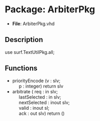 # Package: ArbiterPkg

- **File**: ArbiterPkg.vhd
## Description

use surf.TextUtilPkg.all;

## Functions
- priorityEncode <font id="function_arguments">(v : slv;<br><span style="padding-left:20px"> p : integer) </font> <font id="function_return">return slv </font>
- arbitrate <font id="function_arguments">( req          : in    slv;<br><span style="padding-left:20px"> lastSelected : in    slv;<br><span style="padding-left:20px"> nextSelected : inout slv;<br><span style="padding-left:20px"> valid        : inout sl;<br><span style="padding-left:20px"> ack          : out   slv) </font> <font id="function_return">return ()</font>
